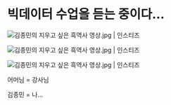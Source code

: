빅데이터 수업을 듣는 중이다...
=========================



![김종민의 지우고 싶은 흑역사 영상.jpg | 인스티즈](http://file3.instiz.net/data/file3/2019/07/23/8/0/b/80b93cd077801fccf22282d20534a419.jpg)

![김종민의 지우고 싶은 흑역사 영상.jpg | 인스티즈](http://file3.instiz.net/data/file3/2019/07/23/3/0/d/30ddc8b8f3fb491f1c17c3fada52e8ee.jpg)

![김종민의 지우고 싶은 흑역사 영상.jpg | 인스티즈](http://file3.instiz.net/data/file3/2019/07/23/3/0/5/30577b71baea91e484f48ab917feee53.jpg)

어머님 = 강사님

김종민 = 나...